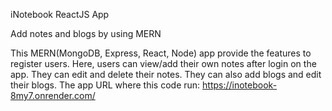 iNotebook ReactJS App

Add notes and blogs by using MERN

This MERN(MongoDB, Express, React, Node) app provide the features to register users. Here, users can view/add their own notes after login on the app. They can edit and delete their notes. They can also add blogs and edit their blogs. The app URL where this code run:
https://inotebook-8my7.onrender.com/

